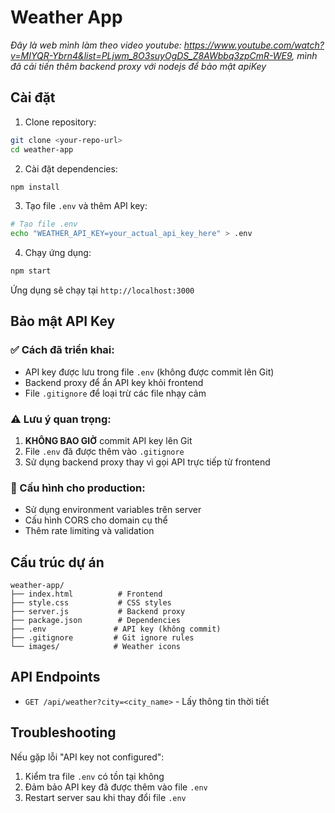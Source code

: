 # Weather App

*Đây là web mình làm theo video youtube: https://www.youtube.com/watch?v=MIYQR-Ybrn4&list=PLjwm_8O3suyOgDS_Z8AWbbq3zpCmR-WE9, mình đã cải tiến thêm backend proxy với nodejs để bảo mật apiKey*


## Cài đặt

1. Clone repository:
```bash
git clone <your-repo-url>
cd weather-app
```

2. Cài đặt dependencies:
```bash
npm install
```

3. Tạo file `.env` và thêm API key:
```bash
# Tạo file .env
echo "WEATHER_API_KEY=your_actual_api_key_here" > .env
```

4. Chạy ứng dụng:
```bash
npm start
```

Ứng dụng sẽ chạy tại `http://localhost:3000`

## Bảo mật API Key

### ✅ Cách đã triển khai:
- API key được lưu trong file `.env` (không được commit lên Git)
- Backend proxy để ẩn API key khỏi frontend
- File `.gitignore` để loại trừ các file nhạy cảm

### ⚠️ Lưu ý quan trọng:
1. **KHÔNG BAO GIỜ** commit API key lên Git
2. File `.env` đã được thêm vào `.gitignore`
3. Sử dụng backend proxy thay vì gọi API trực tiếp từ frontend

### 🔧 Cấu hình cho production:
- Sử dụng environment variables trên server
- Cấu hình CORS cho domain cụ thể
- Thêm rate limiting và validation

## Cấu trúc dự án

```
weather-app/
├── index.html          # Frontend
├── style.css           # CSS styles
├── server.js           # Backend proxy
├── package.json        # Dependencies
├── .env               # API key (không commit)
├── .gitignore         # Git ignore rules
└── images/            # Weather icons
```

## API Endpoints

- `GET /api/weather?city=<city_name>` - Lấy thông tin thời tiết

## Troubleshooting

Nếu gặp lỗi "API key not configured":
1. Kiểm tra file `.env` có tồn tại không
2. Đảm bảo API key đã được thêm vào file `.env`
3. Restart server sau khi thay đổi file `.env`


